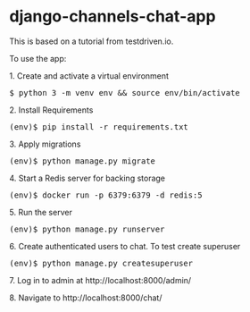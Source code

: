 # django-channels-chat-app

<p>This is based on a tutorial from testdriven.io.</p>
<p>To use the app:</p>

<p>1. Create and activate a virtual environment</p>
   <pre>$ python 3 -m venv env && source env/bin/activate</pre>

<p>2. Install Requirements</p>
   <pre>(env)$ pip install -r requirements.txt</pre>

<p>3. Apply migrations</p>
   <pre>(env)$ python manage.py migrate</pre>

<p>4. Start a Redis server for backing storage</p>
   <pre>(env)$ docker run -p 6379:6379 -d redis:5</pre>

<p>5. Run the server</p>
   <pre>(env)$ python manage.py runserver</pre>

<p>6. Create authenticated users to chat. To test create superuser</p>
   <pre>(env)$ python manage.py createsuperuser</pre>

<p>7. Log in to admin at http://localhost:8000/admin/</p>

<p>8. Navigate to http://localhost:8000/chat/</p>
